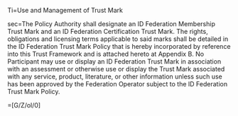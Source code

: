 Ti=Use and Management of Trust Mark

sec=The Policy Authority shall designate an ID Federation Membership Trust Mark and an ID Federation Certification Trust Mark. The rights, obligations and licensing terms applicable to said marks shall be detailed in the ID Federation Trust Mark Policy that is hereby incorporated by reference into this Trust Framework and is attached hereto at Appendix B. No Participant may use or display an ID Federation Trust Mark in association with an assessment or otherwise use or display the Trust Mark associated with any service, product, literature, or other information unless such use has been approved by the Federation Operator subject to the ID Federation Trust Mark Policy.

=[G/Z/ol/0]
